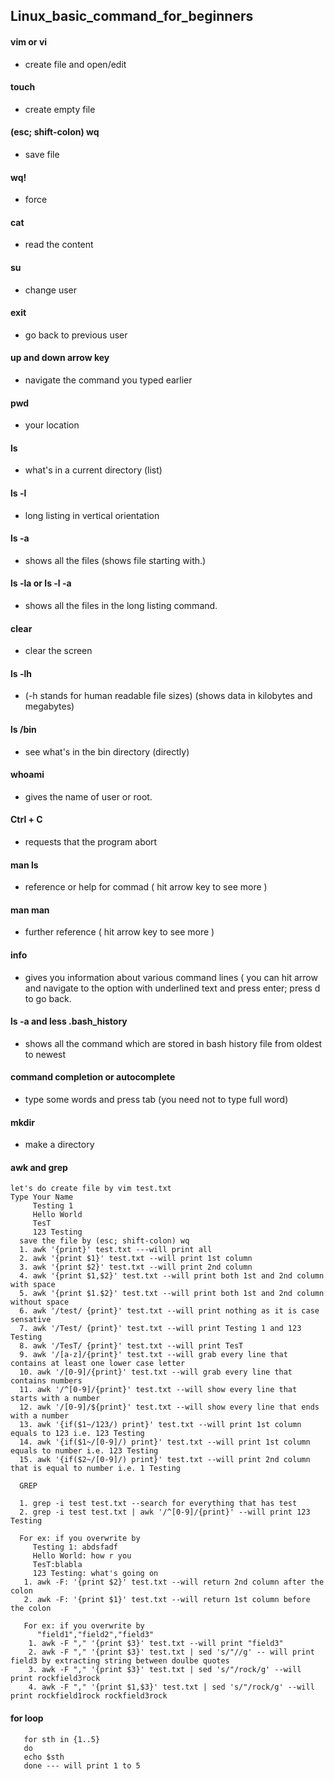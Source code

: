 ## Linux_basic_command_for_beginners
#### vim or vi
  * create file and open/edit
#### touch
  * create empty file
#### (esc; shift-colon) wq
  * save file
#### wq!
  * force
#### cat 
  * read the content
#### su
  * change user
#### exit 
  * go back to previous user
#### up and down arrow key
  * navigate the command you typed earlier
#### pwd
  * your location
#### ls 
  * what's in a current directory (list)
#### ls -l
  * long listing in vertical orientation
#### ls -a 
  * shows all the files (shows file starting with.)
#### ls -la or ls -l -a
  * shows all the files in the long listing command.
#### clear
  * clear the screen
#### ls -lh
  * (-h stands for human readable file sizes) (shows data in kilobytes and megabytes)
#### ls /bin
  * see what's in the bin directory (directly)
#### whoami 
  * gives the name of user or root.
#### Ctrl + C
  * requests that the program abort
#### man ls 
  * reference or help for commad ( hit arrow key to see more )
#### man man 
  * further reference ( hit arrow key to see more )
#### info
  * gives you information about various command lines ( you can hit arrow and navigate to the option with underlined text and press enter; press d to go back.
#### ls -a and less .bash_history 
  * shows all the command which are stored in bash history file from oldest to newest
#### command completion or autocomplete
  * type some words and press tab (you need not to type full word)
#### mkdir
  * make a directory
#### awk and grep
    let's do create file by vim test.txt
    Type Your Name 
         Testing 1
         Hello World 
         TesT
         123 Testing
      save the file by (esc; shift-colon) wq
      1. awk '{print}' test.txt ---will print all
      2. awk '{print $1}' test.txt --will print 1st column
      3. awk '{print $2}' test.txt --will print 2nd column 
      4. awk '{print $1,$2}' test.txt --will print both 1st and 2nd column with space
      5. awk '{print $1.$2}' test.txt --will print both 1st and 2nd column without space
      6. awk '/test/ {print}' test.txt --will print nothing as it is case sensative
      7. awk '/Test/ {print}' test.txt --will print Testing 1 and 123 Testing 
      8. awk '/TesT/ {print}' test.txt --will print TesT
      9. awk '/[a-z]/{print}' test.txt --will grab every line that contains at least one lower case letter
      10. awk '/[0-9]/{print}' test.txt --will grab every line that contains numbers
      11. awk '/^[0-9]/{print}' test.txt --will show every line that starts with a number
      12. awk '/[0-9]/${print}' test.txt --will show every line that ends with a number
      13. awk '{if($1~/123/) print}' test.txt --will print 1st column equals to 123 i.e. 123 Testing
      14. awk '{if($1~/[0-9]/) print}' test.txt --will print 1st column equals to number i.e. 123 Testing
      15. awk '{if($2~/[0-9]/) print}' test.txt --will print 2nd column that is equal to number i.e. 1 Testing
      
      GREP
      
      1. grep -i test test.txt --search for everything that has test
      2. grep -i test test.txt | awk '/^[0-9]/{print}' --will print 123 Testing 
      
      For ex: if you overwrite by 
         Testing 1: abdsfadf
         Hello World: how r you
         TesT:blabla
         123 Testing: what's going on
       1. awk -F: '{print $2}' test.txt --will return 2nd column after the colon
       2. awk -F: '{print $1}' test.txt --will return 1st column before the colon
       
       For ex: if you overwrite by
          "field1","field2","field3"
        1. awk -F "," '{print $3}' test.txt --will print "field3"
        2. awk -F "," '{print $3}' test.txt | sed 's/"//g' -- will print field3 by extracting string between doulbe quotes
        3. awk -F "," '{print $3}' test.txt | sed 's/"/rock/g' --will print rockfield3rock
        4. awk -F "," '{print $1,$3}' test.txt | sed 's/"/rock/g' --will print rockfield1rock rockfield3rock
   #### for loop
       for sth in {1..5}
       do
       echo $sth
       done --- will print 1 to 5
